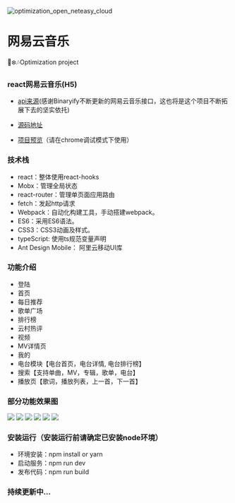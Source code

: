 ![optimization_open_neteasy_cloud](https://socialify.git.ci/Ignorance-of-Dong/optimization_open_neteasy_cloud/image?language=1&owner=1&stargazers=1&theme=Light)
# 网易云音乐
🎅❄️🎶Optimization project

### react网易云音乐(H5)

- [api来源](https://github.com/Binaryify/NeteaseCloudMusicApi)(感谢Binaryify不断更新的网易云音乐接口，这也将是这个项目不断拓展下去的坚实依托)

- [源码地址](https://github.com/Ignorance-of-Dong/optimization_open_neteasy_cloud)

- [项目预览](http://music.ignorantscholar.cn/)（请在chrome调试模式下使用）

### 技术栈

- react：整体使用react-hooks
- Mobx：管理全局状态
- react-router：管理单页面应用路由
- fetch：发起http请求
- Webpack：自动化构建工具，手动搭建webpack。
- ES6：采用ES6语法。
- CSS3：CSS3动画及样式。
- typeScript: 使用ts规范变量声明
- Ant Design Mobile： 阿里云移动UI库

### 功能介绍

- 登陆
- 首页
- 每日推荐
- 歌单广场
- 排行榜
- 云村热评
- 视频
- MV详情页
- 我的
- 电台模块【电台首页，电台详情, 电台排行榜】
- 搜索【支持单曲，MV，专辑，歌单，电台】
- 播放页【歌词，播放列表，上一首，下一首】

### 部分功能效果图

![](https://raw.githubusercontent.com/Ignorance-of-Dong/GraphBed/master/images/m1.png)
![](https://raw.githubusercontent.com/Ignorance-of-Dong/GraphBed/master/images/m2.png)
![](https://raw.githubusercontent.com/Ignorance-of-Dong/GraphBed/master/images/m3.png)
![](https://raw.githubusercontent.com/Ignorance-of-Dong/GraphBed/master/images/m4.png)
![](https://raw.githubusercontent.com/Ignorance-of-Dong/GraphBed/master/images/m5.png)
![](https://raw.githubusercontent.com/Ignorance-of-Dong/GraphBed/master/images/m6.png)


### 安装运行（安装运行前请确定已安装node环境）

- 环境安装：npm install or yarn
- 启动服务：npm run dev
- 发布代码：npm run build


### **持续更新中...**
